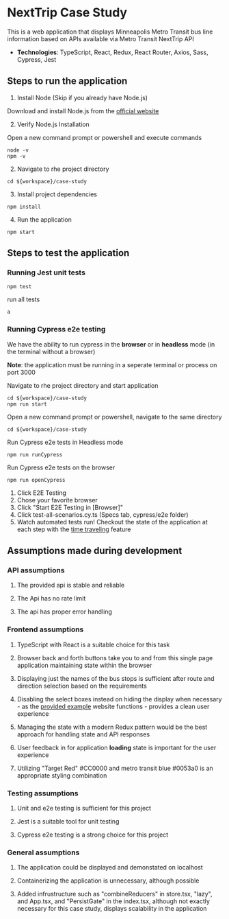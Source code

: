 # NextTrip Case Study

This is a web application that displays Minneapolis Metro Transit bus line information
based on APIs available via Metro Transit NextTrip API

- **Technologies**: TypeScript, React, Redux, React Router, Axios, Sass, Cypress, Jest

## Steps to run the application

1. Install Node (Skip if you already have Node.js)

Download and install Node.js from the [official website](https://nodejs.org/en)

2. Verify Node.js Installation

Open a new command prompt or powershell and execute commands

```
node -v
npm -v
```

2. Navigate to rhe project directory

```
cd ${workspace}/case-study
```

3. Install project dependencies

```
npm install
```

4. Run the application

```
npm start
```

## Steps to test the application

### Running Jest unit tests

```
npm test
```

run all tests

```
a
```

### Running Cypress e2e testing

We have the ability to run cypress in the **browser** or in **headless** mode (in the terminal without a browser)

**Note**: the application must be running in a seperate terminal or process on port 3000

Navigate to rhe project directory and start application

```
cd ${workspace}/case-study
npm run start
```

Open a new command prompt or powershell, navigate to the same directory

```
cd ${workspace}/case-study
```

Run Cypress e2e tests in Headless mode

```
npm run runCypress
```

Run Cypress e2e tests on the browser

```
npm run openCypress
```

1. Click E2E Testing
2. Chose your favorite browser
3. Click "Start E2E Testing in [Browser]"
4. Click test-all-scenarios.cy.ts (Specs tab, cypress/e2e folder)
5. Watch automated tests run! Checkout the state of the application at each step with the [time traveling](https://docs.cypress.io/app/core-concepts/open-mode#Time-traveling) feature

## Assumptions made during development

### API assumptions

1. The provided api is stable and reliable

2. The Api has no rate limit

3. The api has proper error handling

### Frontend assumptions

1. TypeScript with React is a suitable choice for this task

2. Browser back and forth buttons take you to and from this single page application maintaining state within the browser

3. Displaying just the names of the bus stops is sufficient after route and direction selection based on the requirements

4. Disabling the select boxes instead on hiding the display when necessary - as the [provided example](https://www.metrotransit.org/nextrip) website functions - provides a clean user experience

5. Managing the state with a modern Redux pattern would be the best approach for handling state and API responses

6. User feedback in for application **loading** state is important for the user experience

7. Utilizing "Target Red" #CC0000 and metro transit blue #0053a0 is an appropriate styling combination

### Testing assumptions

1. Unit and e2e testing is sufficient for this project

2. Jest is a suitable tool for unit testing

3. Cypress e2e testing is a strong choice for this project

### General assumptions

1. The application could be displayed and demonstated on localhost

2. Containerizing the application is unnecessary, although possible

3. Added infrustructure such as "combineReducers" in store.tsx, "lazy", and App.tsx, and "PersistGate" in the index.tsx, although not exactly necessary for this case study, displays scalability in the application
